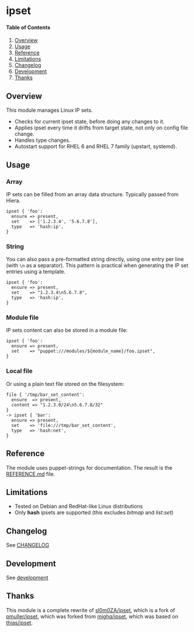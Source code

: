 # ipset

#### Table of Contents

1. [Overview](#overview)
2. [Usage](#usage)
3. [Reference](#reference)
4. [Limitations](#limitations)
5. [Changelog](#changelog)
6. [Development](#development)
7. [Thanks](#thanks)

## Overview

This module manages Linux IP sets.

* Checks for current ipset state, before doing any changes to it.
* Applies ipset every time it drifts from target state,
  not only on config file change.
* Handles type changes.
* Autostart support for RHEL 6 and RHEL 7 family (upstart, systemd).

## Usage

### Array

IP sets can be filled from an array data structure.
Typically passed from Hiera.

```puppet
ipset { 'foo':
  ensure => present,
  set    => ['1.2.3.4', '5.6.7.8'],
  type   => 'hash:ip',
}
```

### String

You can also pass a pre-formatted string directly, using one entry per line
(with ``\n`` as a separator).
This pattern is practical when generating the IP set entries using a template.

```puppet
ipset { 'foo':
  ensure => present,
  set    => "1.2.3.4\n5.6.7.8",
  type   => 'hash:ip',
}
```

### Module file

IP sets content can also be stored in a module file:

```puppet
ipset { 'foo':
  ensure => present,
  set    => "puppet:///modules/${module_name}/foo.ipset",
}
```

### Local file

Or using a plain text file stored on the filesystem:

```puppet
file { '/tmp/bar_set_content':
  ensure  => present,
  content => "1.2.3.0/24\n5.6.7.8/32"
}
-> ipset { 'bar':
  ensure => present,
  set    => 'file:///tmp/bar_set_content',
  type   => 'hash:net',
}
```

## Reference

The module uses puppet-strings for documentation. The result is the
[REFERENCE.md](REFERENCE.md) file.

## Limitations

* Tested on Debian and RedHat-like Linux distributions
* Only **hash** ipsets are supported (this excludes *bitmap* and *list:set*)

## Changelog

See [CHANGELOG](https://github.com/sl0m0ZA/puppet-ipset/blob/master/CHANGELOG.md)

## Development

See [development](https://github.com/sl0m0ZA/puppet-ipset/blob/master/doc/development.md)

## Thanks

This module is a complete rewrite of [sl0m0ZA/ipset](https://github.com/sl0m0ZA/puppet-ipset),
which is a fork of [pmuller/ipset](https://forge.puppet.com/pmuller/ipset),
which was forked from [mighq/ipset](https://github.com/mighq/puppet-ipset),
which was based on [thias/ipset](https://github.com/thias/puppet-ipset).
